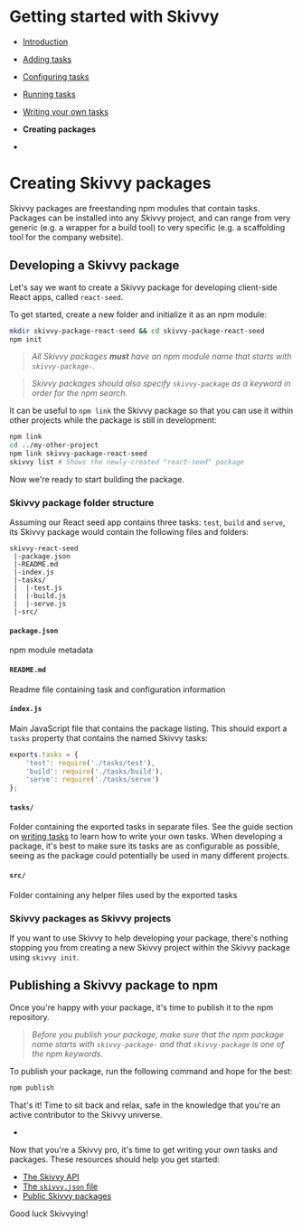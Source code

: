 # Getting started with Skivvy

- [Introduction](00-introduction.md)
- [Adding tasks](01-adding-tasks.md)
- [Configuring tasks](02-configuring-tasks.md)
- [Running tasks](03-running-tasks.md)
- [Writing your own tasks](04-writing-tasks.md)
- **Creating packages**

-

# Creating Skivvy packages

Skivvy packages are freestanding npm modules that contain tasks. Packages can be installed into any Skivvy project, and can range from very generic (e.g. a wrapper for a build tool) to very specific (e.g. a scaffolding tool for the company website).

## Developing a Skivvy package

Let's say we want to create a Skivvy package for developing client-side React apps, called `react-seed`.

To get started, create a new folder and initialize it as an npm module:

```bash
mkdir skivvy-package-react-seed && cd skivvy-package-react-seed
npm init
```
> _All Skivvy packages **must** have an npm module name that starts with `skivvy-package-`._

> _Skivvy packages should also specify `skivvy-package` as a keyword in order for the npm search._

It can be useful to `npm link` the Skivvy package so that you can use it within other projects while the package is still in development:

```bash
npm link
cd ../my-other-project
npm link skivvy-package-react-seed
skivvy list # Shows the newly-created "react-seed" package
```

Now we're ready to start building the package.

### Skivvy package folder structure

Assuming our React seed app contains three tasks: `test`, `build` and `serve`, its Skivvy package would contain the following files and folders:

```
skivvy-react-seed
 |-package.json
 |-README.md
 |-index.js
 |-tasks/
 |  |-test.js
 |  |-build.js
 |  |-serve.js
 |-src/
```

#### `package.json`

npm module metadata


#### `README.md`

Readme file containing task and configuration information


#### `index.js`

Main JavaScript file that contains the package listing. This should export a `tasks` property that contains the named Skivvy tasks:

```javascript
exports.tasks = {
	'test': require('./tasks/test'),
	'build': require('./tasks/build'),
	'serve': require('./tasks/serve')
};
```


#### `tasks/`

Folder containing the exported tasks in separate files. See the guide section on [writing tasks](04-writing-tasks) to learn how to write your own tasks. When developing a package, it's best to make sure its tasks are as configurable as possible, seeing as the package could potentially be used in many different projects.


#### `src/`

Folder containing any helper files used by the exported tasks


### Skivvy packages as Skivvy projects

If you want to use Skivvy to help developing your package, there's nothing stopping you from creating a new Skivvy project within the Skivvy package using `skivvy init`.


## Publishing a Skivvy package to npm

Once you're happy with your package, it's time to publish it to the npm repository.

> _Before you publish your package, make sure that the npm package name starts with `skivvy-package-` and that `skivvy-package` is one of the npm keywords._

To publish your package, run the following command and hope for the best:

```bash
npm publish
```

That's it! Time to sit back and relax, safe in the knowledge that you're an active contributor to the Skivvy universe.

-

Now that you're a Skivvy pro, it's time to get writing your own tasks and packages. These resources should help you get started:

- [The Skivvy API](../api.md)
- [The `skivvy.json` file](../the-skivvy-json-file.md)
- [Public Skivvy packages](../public-skivvy-packages.md)

Good luck Skivvying!

